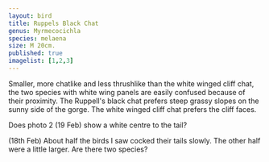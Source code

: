 ```yaml
---
layout: bird
title: Ruppels Black Chat
genus: Myrmecocichla
species: melaena
size: M 20cm.
published: true
imagelist: [1,2,3]
---
```


Smaller, more chatlike and less thrushlike than the white winged cliff chat, the two species with white wing panels are easily confused because of their proximity. The Ruppell's black chat prefers steep grassy slopes on the sunny side of the gorge. The white winged cliff chat prefers the cliff faces.

Does photo 2 (19 Feb) show a white centre to the tail?

(18th Feb) About half the birds I saw cocked their tails slowly. The other half were a little larger. Are there two species? 

